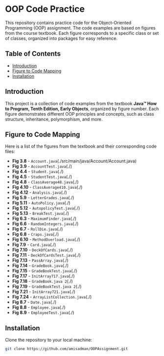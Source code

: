 # OOP Code Practice

This repository contains practice code for the Object-Oriented Programming (OOP) assignment. The code examples are based on figures from the course textbook. Each figure corresponds to a specific class or set of classes, organized into packages for easy reference.

## Table of Contents
- [Introduction](#introduction)
- [Figure to Code Mapping](#figure-to-code-mapping)
- [Installation](#installation)

## Introduction
This project is a collection of code examples from the textbook **Java™ How to Program, Tenth Edition,
Early Objects**, organized by figure number. Each figure demonstrates different OOP principles and concepts, such as class structure, inheritance, polymorphism, and more.

## Figure to Code Mapping

Here is a list of the figures from the textbook and their corresponding code files:

- **Fig 3.8** - `Account.java`(./src/main/java/Account/Account.java)
- **Fig 3.9** - `AccountTest.java`(./)
- **Fig 4.4** - `Student.java`(./)
- **Fig 4.5** - `StudentTest.java`(./)
- **Fig 4.8** - `ClassAverage48.java`(./)
- **Fig 4.10** - `ClassAverage410.java`(./)
- **Fig 4.12** - `Analysis.java`(./)
- **Fig 5.9** - `LetterGrades.java`(./)
- **Fig 5.11** - `AutoPolicy.java`(./)
- **Fig 5.12** - `AutopolicyTest.java`(./)
- **Fig 5.13** - `BreakTest.java`(./)
- **Fig 6.3** - `MaximumFinder.java`(./)
- **Fig 6.6** - `RandomIntegers.java`(./)
- **Fig 6.7** - `RollDie.java`(./)
- **Fig 6.8** - `Craps.java`(./)
- **Fig 6.10** - `MethodOverload.java`(./)
- **Fig 7.9** - `Card.java`(./)
- **Fig 7.10** - `DeckOfCards.java`(./)
- **Fig 7.11** - `DeckOfCardsTest.java`(./)
- **Fig 7.13** - `PassArray.java`(./)
- **Fig 7.14** - `GradeBook.java`(./)
- **Fig 7.15** - `GradeBookTest.java`(./)
- **Fig 7.17** - `InitArray717.java`(./)
- **Fig 7.18** - `GradeBook.java 2`(./)
- **Fig 7.19** - `GradeBookTest.java 2`(./)
- **Fig 7.21** - `InitArray721.java`(./)
- **Fig 7.24** - `ArrayListCollection.java`(./)
- **Fig 8.7** - `Date.java`(./)
- **Fig 8.8** - `Employee.java`(./)
- **Fig 8.9** - `EmployeeTest.java`(./)

## Installation
Clone the repository to your local machine:

```bash
git clone https://github.com/amisadman/OOPAssignment.git
